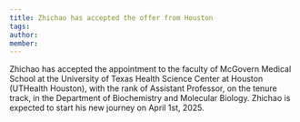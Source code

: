 ```yaml
---
title: Zhichao has accepted the offer from Houston
tags:
author: 
member: 
---
```


Zhichao has accepted the appointment to the faculty of McGovern Medical School at the University of Texas Health Science Center at Houston (UTHealth Houston), with the rank of Assistant Professor, on the tenure track, in the Department of Biochemistry and Molecular Biology. Zhichao is expected to start his new journey on April 1st, 2025.
